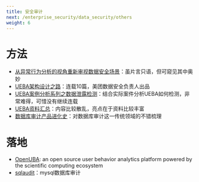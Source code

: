 ```yaml
---
title: 安全审计
next: /enterprise_security/data_security/others
weight: 6
---
```


# 方法
- [从异常行为分析的视角重新审视数据安全场景](https://mp.weixin.qq.com/s/5svpMNihz7EyE9sKS3WD7g)：虽片言只语，但可窥见其中奥妙
- [UEBA架构设计之路](https://www.secrss.com/articles/12141)：连载10篇，美团数据安全负责人出品
- [UEBA案例分析系列之数据泄露检测](https://www.4hou.com/posts/3OQn)：结合实际案件分析UEBA如何检测，非常难得，可惜没有继续连载
- [UEBA资料汇总](https://ixyzero.com/blog/archives/4103.html)：内容比较散乱，亮点在于资料比较丰富
- [数据库审计产品进化史](https://www.sec-un.org/数据库审计产品进化史/)：对数据库审计这一传统领域的不错梳理

# 落地
- [OpenUBA](https://medium.com/georgia-cyber-warfare-range/introducing-openuba-an-open-source-user-behavior-analytics-platform-powered-by-the-scientific-5d71bc50b808): an open source user behavior analytics platform powered by the scientific computing ecosystem
- [sqlaudit](https://www.freebuf.com/articles/database/289443.html)：mysql数据库审计

